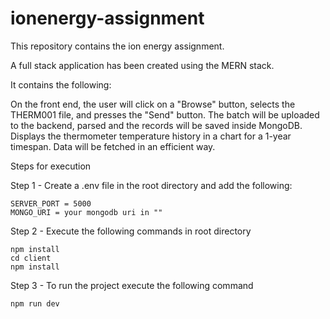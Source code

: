 # ionenergy-assignment
This repository contains the ion energy assignment.

A full stack application has been created using the MERN stack.

It contains the following:

 On the front end, the user will click on a "Browse" button, selects the THERM001 file, and presses the "Send" button. The batch will be uploaded to the backend, parsed  and the records will be saved inside MongoDB.
Displays the thermometer temperature history in a chart for a 1-year timespan. Data will be fetched in an efficient way. 

Steps for execution


Step 1 - Create a .env file in the root directory and add the following:
```
SERVER_PORT = 5000
MONGO_URI = your mongodb uri in ""
```
Step 2 - Execute the following commands in root directory

```
npm install
cd client
npm install
  ```
Step 3 - To run the project execute the following command
```
npm run dev
 ```

